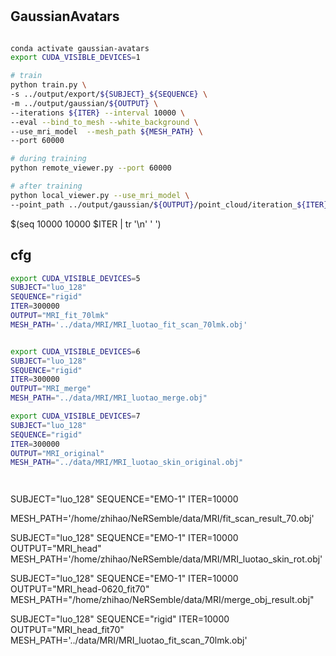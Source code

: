 #

## GaussianAvatars

```bash

conda activate gaussian-avatars
export CUDA_VISIBLE_DEVICES=1
```

```bash
# train
python train.py \
-s ../output/export/${SUBJECT}_${SEQUENCE} \
-m ../output/gaussian/${OUTPUT} \
--iterations ${ITER} --interval 10000 \
--eval --bind_to_mesh --white_background \
--use_mri_model  --mesh_path ${MESH_PATH} \
--port 60000

# during training
python remote_viewer.py --port 60000

# after training
python local_viewer.py --use_mri_model \
--point_path ../output/gaussian/${OUTPUT}/point_cloud/iteration_${ITER}/point_cloud.ply --mesh_path ${MESH_PATH}
```

$(seq 10000 10000 $ITER | tr '\n' ' ')

## cfg

```bash
export CUDA_VISIBLE_DEVICES=5
SUBJECT="luo_128"
SEQUENCE="rigid" 
ITER=300000
OUTPUT="MRI_fit_70lmk"
MESH_PATH='../data/MRI/MRI_luotao_fit_scan_70lmk.obj'


export CUDA_VISIBLE_DEVICES=6
SUBJECT="luo_128"
SEQUENCE="rigid" 
ITER=300000
OUTPUT="MRI_merge"
MESH_PATH="../data/MRI/MRI_luotao_merge.obj"

export CUDA_VISIBLE_DEVICES=7
SUBJECT="luo_128"
SEQUENCE="rigid" 
ITER=300000
OUTPUT="MRI_original"
MESH_PATH="../data/MRI/MRI_luotao_skin_original.obj"




```

SUBJECT="luo_128"
SEQUENCE="EMO-1"
ITER=10000

MESH_PATH='/home/zhihao/NeRSemble/data/MRI/fit_scan_result_70.obj'

SUBJECT="luo_128"
SEQUENCE="EMO-1"
ITER=10000
OUTPUT="MRI_head"
MESH_PATH='/home/zhihao/NeRSemble/data/MRI/MRI_luotao_skin_rot.obj'

SUBJECT="luo_128"
SEQUENCE="EMO-1"
ITER=10000
OUTPUT="MRI_head-0620_fit70"
MESH_PATH="/home/zhihao/NeRSemble/data/MRI/merge_obj_result.obj"

SUBJECT="luo_128"
SEQUENCE="rigid"
ITER=10000
OUTPUT="MRI_head_fit70"
MESH_PATH='../data/MRI/MRI_luotao_fit_scan_70lmk.obj'
